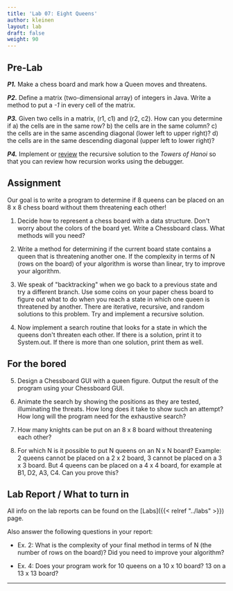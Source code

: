 ```yaml
---
title: 'Lab 07: Eight Queens'
author: kleinen
layout: lab
draft: false
weight: 90
---
```


## Pre-Lab
***P1.*** Make a chess board and mark how a Queen moves and threatens.

***P2.*** Define a matrix (two-dimensional array) of integers in Java. Write a method to put a *-1* in every cell of the matrix.

***P3.*** Given two cells in a matrix, (r1, c1) and (r2, c2). How can you determine if
      a) the cells are in the same row?
      b) the cells are in the same column?
      c) the cells are in the same ascending diagonal (lower left to upper right)?
      d) the cells are in the same descending diagonal (upper left to lower right)?

***P4.*** Implement or [review](https://github.com/htw-imi-info2/su09-recursion) the recursive solution to the *Towers of Hanoi* so that you can review how recursion works using the debugger.

## Assignment
Our goal is to write a program to determine if 8 queens can be placed on an 8 x 8 chess board without them threatening each other!

1. Decide how to represent a chess board with a data structure. Don't worry about the colors of the board yet. Write a Chessboard class. What methods will you need?

2. Write a method for determining if the current board state contains a queen that is threatening another one. If the complexity in terms of N (rows on the board) of your algorithm is worse than linear, try to improve your algorithm.

3. We speak of "backtracking" when we go back to a previous state and try a different branch. Use some coins on your paper chess board to figure out what to do when you reach a state in which one queen is threatened by another. There are iterative, recursive, and random solutions to this problem. Try and implement a recursive solution.

4. Now implement a search routine that looks for a state in which the queens don't threaten each other. If there is a solution, print it to System.out. If there is more than one solution, print them as well.

## For the bored
5. Design a Chessboard GUI with a queen figure. Output the result of the program using your Chessboard GUI.

6. Animate the search by showing the positions as they are tested, illuminating the threats. How long does it take to show such an attempt? How long will the program need for the exhaustive search?

7. How many knights can be put on an 8 x 8 board without threatening each other?

8. For which N is it possible to put N queens on an N x N board? Example: 2 queens cannot be placed on a 2 x 2 board, 3 cannot be placed on a 3 x 3 board. But 4 queens can be placed on a 4 x 4 board, for example at B1, D2, A3, C4. Can you prove this?

## Lab Report / What to turn in

All info on the lab reports can be found on the [Labs]({{< relref "../labs" >}}) page.

Also answer the following questions in your report:

* Ex. 2: What is the complexity of your final method in terms of N (the number of rows on the board)? Did you need to improve your algorithm?

* Ex. 4: Does your program work for 10 queens on a 10 x 10 board? 13 on a 13 x 13 board?

----
